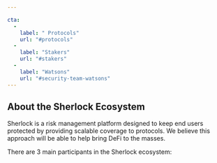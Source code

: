 ```yaml
---

cta:
  - 
    label: " Protocols"
    url: "#protocols"
  - 
    label: "Stakers"
    url: "#stakers"
  - 
    label: "Watsons"
    url: "#security-team-watsons"
---
```

## About the Sherlock Ecosystem

Sherlock is a risk management platform designed to keep end users protected by providing scalable coverage to protocols. We believe this approach will be able to help bring DeFi to the masses.

There are 3 main participants in the Sherlock ecosystem: